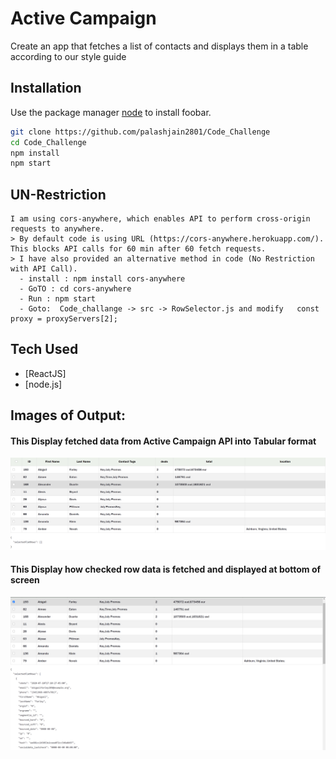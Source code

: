 # Active Campaign

Create an app that fetches a list of contacts and
displays them in a table according to our style guide
## Installation

Use the package manager [node](https://nodejs.org/en/) to install foobar.

```bash
git clone https://github.com/palashjain2801/Code_Challenge
cd Code_Challenge
npm install
npm start
```

## UN-Restriction

```text
I am using cors-anywhere, which enables API to perform cross-origin requests to anywhere.
> By default code is using URL (https://cors-anywhere.herokuapp.com/). This blocks API calls for 60 min after 60 fetch requests.
> I have also provided an alternative method in code (No Restriction with API Call). 
  - install : npm install cors-anywhere
  - GoTO : cd cors-anywhere 
  - Run : npm start
  - Goto:  Code_challange -> src -> RowSelector.js and modify   const proxy = proxyServers[2];

```

## Tech Used


* [ReactJS]
* [node.js]


## Images of Output:
#### This Display fetched data from Active Campaign API into Tabular format
![Table](https://github.com/palashjain2801/Code_Challenge/blob/main/Images/1.PNG)

#### This Display how checked row data is fetched and displayed at bottom of screen
![Table](https://github.com/palashjain2801/Code_Challenge/blob/main/Images/2.PNG)

